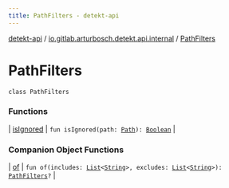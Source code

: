 ```yaml
---
title: PathFilters - detekt-api
---
```


[detekt-api](../../index.html) / [io.gitlab.arturbosch.detekt.api.internal](../index.html) / [PathFilters](./index.html)

# PathFilters

`class PathFilters`

### Functions

| [isIgnored](is-ignored.html) | `fun isIgnored(path: `[`Path`](https://docs.oracle.com/javase/8/docs/api/java/nio/file/Path.html)`): `[`Boolean`](https://kotlinlang.org/api/latest/jvm/stdlib/kotlin/-boolean/index.html) |

### Companion Object Functions

| [of](of.html) | `fun of(includes: `[`List`](https://kotlinlang.org/api/latest/jvm/stdlib/kotlin.collections/-list/index.html)`<`[`String`](https://kotlinlang.org/api/latest/jvm/stdlib/kotlin/-string/index.html)`>, excludes: `[`List`](https://kotlinlang.org/api/latest/jvm/stdlib/kotlin.collections/-list/index.html)`<`[`String`](https://kotlinlang.org/api/latest/jvm/stdlib/kotlin/-string/index.html)`>): `[`PathFilters`](./index.html)`?` |

